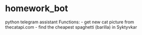# homework_bot
python telegram assistant
Functions:
    - get new cat picture from thecatapi.com
    - find the cheapest spaghetti (barilla) in Syktyvkar
